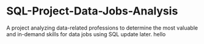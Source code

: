 # SQL-Project-Data-Jobs-Analysis
A project analyzing data-related professions to determine the most valuable and in-demand skills for data jobs using SQL
update later.
hello

